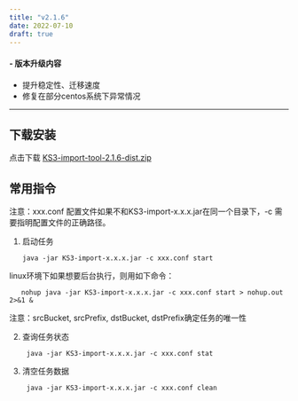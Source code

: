 ```yaml
---
title: "v2.1.6"
date: 2022-07-10
draft: true
---
```

####  - 版本升级内容
- 提升稳定性、迁移速度
- 修复在部分centos系统下异常情况

 
--------

## 下载安装

点击下载 [KS3-import-tool-2.1.6-dist.zip](https://ks3tools.ks3-cn-beijing.ksyuncs.com/tools/import/release/v2.1.6/KS3-import-tool-2.1.6-dist.zip)



## 常用指令
注意：xxx.conf 配置文件如果不和KS3-import-x.x.x.jar在同一个目录下，-c 需要指明配置文件的正确路径。
1. 启动任务

       java -jar KS3-import-x.x.x.jar -c xxx.conf start
      
linux环境下如果想要后台执行，则用如下命令：

       nohup java -jar KS3-import-x.x.x.jar -c xxx.conf start > nohup.out 2>&1 &
注意：srcBucket, srcPrefix, dstBucket, dstPrefix确定任务的唯一性

2. 查询任务状态

        java -jar KS3-import-x.x.x.jar -c xxx.conf stat
    
3. 清空任务数据

        java -jar KS3-import-x.x.x.jar -c xxx.conf clean
